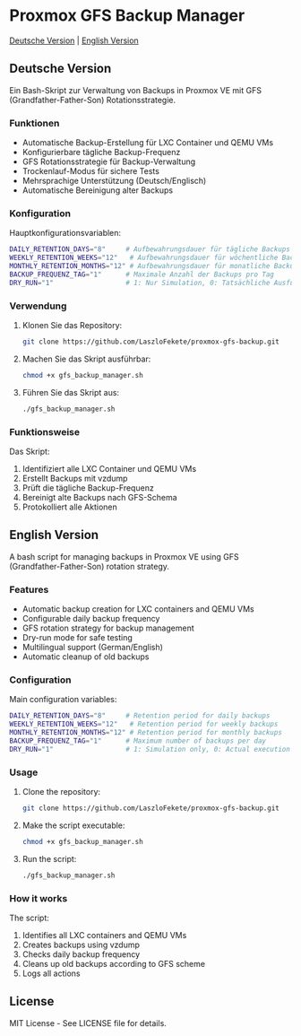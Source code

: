# Proxmox GFS Backup Manager

[Deutsche Version](#deutsche-version) | [English Version](#english-version)

## Deutsche Version

Ein Bash-Skript zur Verwaltung von Backups in Proxmox VE mit GFS (Grandfather-Father-Son) Rotationsstrategie.

### Funktionen

- Automatische Backup-Erstellung für LXC Container und QEMU VMs
- Konfigurierbare tägliche Backup-Frequenz
- GFS Rotationsstrategie für Backup-Verwaltung
- Trockenlauf-Modus für sichere Tests
- Mehrsprachige Unterstützung (Deutsch/Englisch)
- Automatische Bereinigung alter Backups

### Konfiguration

Hauptkonfigurationsvariablen:
```bash
DAILY_RETENTION_DAYS="8"     # Aufbewahrungsdauer für tägliche Backups
WEEKLY_RETENTION_WEEKS="12"   # Aufbewahrungsdauer für wöchentliche Backups
MONTHLY_RETENTION_MONTHS="12" # Aufbewahrungsdauer für monatliche Backups
BACKUP_FREQUENZ_TAG="1"      # Maximale Anzahl der Backups pro Tag
DRY_RUN="1"                  # 1: Nur Simulation, 0: Tatsächliche Ausführung
```

### Verwendung

1. Klonen Sie das Repository:
   ```bash
   git clone https://github.com/LaszloFekete/proxmox-gfs-backup.git
   ```

2. Machen Sie das Skript ausführbar:
   ```bash
   chmod +x gfs_backup_manager.sh
   ```

3. Führen Sie das Skript aus:
   ```bash
   ./gfs_backup_manager.sh
   ```

### Funktionsweise

Das Skript:
1. Identifiziert alle LXC Container und QEMU VMs
2. Erstellt Backups mit vzdump
3. Prüft die tägliche Backup-Frequenz
4. Bereinigt alte Backups nach GFS-Schema
5. Protokolliert alle Aktionen

## English Version

A bash script for managing backups in Proxmox VE using GFS (Grandfather-Father-Son) rotation strategy.

### Features

- Automatic backup creation for LXC containers and QEMU VMs
- Configurable daily backup frequency
- GFS rotation strategy for backup management
- Dry-run mode for safe testing
- Multilingual support (German/English)
- Automatic cleanup of old backups

### Configuration

Main configuration variables:
```bash
DAILY_RETENTION_DAYS="8"     # Retention period for daily backups
WEEKLY_RETENTION_WEEKS="12"   # Retention period for weekly backups
MONTHLY_RETENTION_MONTHS="12" # Retention period for monthly backups
BACKUP_FREQUENZ_TAG="1"      # Maximum number of backups per day
DRY_RUN="1"                  # 1: Simulation only, 0: Actual execution
```

### Usage

1. Clone the repository:
   ```bash
   git clone https://github.com/LaszloFekete/proxmox-gfs-backup.git
   ```

2. Make the script executable:
   ```bash
   chmod +x gfs_backup_manager.sh
   ```

3. Run the script:
   ```bash
   ./gfs_backup_manager.sh
   ```

### How it works

The script:
1. Identifies all LXC containers and QEMU VMs
2. Creates backups using vzdump
3. Checks daily backup frequency
4. Cleans up old backups according to GFS scheme
5. Logs all actions

## License

MIT License - See LICENSE file for details.
